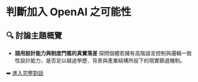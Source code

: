 # 判斷加入 OpenAI 之可能性

## 🔍 討論主題概覽

- **語用設計能力與制度門檻的真實落差**
  探問個體若擁有高階語言控制與邏輯一致性設計能力，是否足以越過學歷、背景與產業結構所設下的現實篩選機制。

➡️ [進入完整對話](https://chatgpt.com/share/68082f40-8f98-800c-97ad-e604077cd14a)
